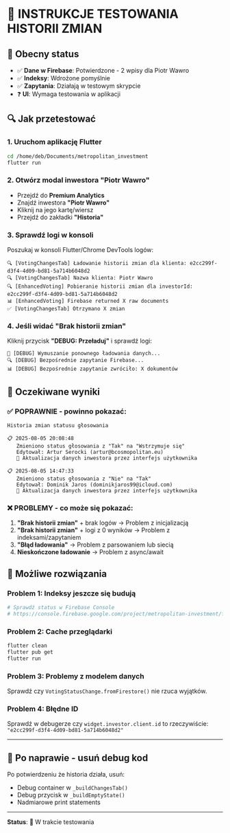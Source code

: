 # 🧪 INSTRUKCJE TESTOWANIA HISTORII ZMIAN

## 🎯 Obecny status
- ✅ **Dane w Firebase**: Potwierdzone - 2 wpisy dla Piotr Wawro
- ✅ **Indeksy**: Wdrożone pomyślnie
- ✅ **Zapytania**: Działają w testowym skrypcie
- ❓ **UI**: Wymaga testowania w aplikacji

## 🔍 Jak przetestować

### 1. Uruchom aplikację Flutter
```bash
cd /home/deb/Documents/metropolitan_investment
flutter run
```

### 2. Otwórz modal inwestora "Piotr Wawro"
- Przejdź do **Premium Analytics**
- Znajdź inwestora **"Piotr Wawro"** 
- Kliknij na jego kartę/wiersz
- Przejdź do zakładki **"Historia"**

### 3. Sprawdź logi w konsoli
Poszukaj w konsoli Flutter/Chrome DevTools logów:
```
🔍 [VotingChangesTab] Ładowanie historii zmian dla klienta: e2cc299f-d3f4-4d09-bd81-5a714b6048d2
🔍 [VotingChangesTab] Nazwa klienta: Piotr Wawro
🔍 [EnhancedVoting] Pobieranie historii zmian dla investorId: e2cc299f-d3f4-4d09-bd81-5a714b6048d2
📊 [EnhancedVoting] Firebase returned X raw documents
✅ [VotingChangesTab] Otrzymano X zmian
```

### 4. Jeśli widać "Brak historii zmian"
Kliknij przycisk **"DEBUG: Przeładuj"** i sprawdź logi:
```
🧪 [DEBUG] Wymuszanie ponownego ładowania danych...
🔍 [DEBUG] Bezpośrednie zapytanie Firebase...
📊 [DEBUG] Bezpośrednie zapytanie zwróciło: X dokumentów
```

## 🎯 Oczekiwane wyniki

### ✅ POPRAWNIE - powinno pokazać:
```
Historia zmian statusu głosowania

📋 2025-08-05 20:08:48
   Zmieniono status głosowania z "Tak" na "Wstrzymuje się"
   Edytował: Artur Serocki (artur@bcosmopolitan.eu)
   💬 Aktualizacja danych inwestora przez interfejs użytkownika

📋 2025-08-05 14:47:33  
   Zmieniono status głosowania z "Nie" na "Tak"
   Edytował: Dominik Jaros (dominikjaros99@icloud.com)
   💬 Aktualizacja danych inwestora przez interfejs użytkownika
```

### ❌ PROBLEMY - co może się pokazać:
1. **"Brak historii zmian"** + brak logów → Problem z inicjalizacją
2. **"Brak historii zmian"** + logi z 0 wyników → Problem z indeksami/zapytaniem  
3. **"Błąd ładowania"** → Problem z parsowaniem lub siecią
4. **Nieskończone ładowanie** → Problem z async/await

## 🔧 Możliwe rozwiązania

### Problem 1: Indeksy jeszcze się budują
```bash
# Sprawdź status w Firebase Console
# https://console.firebase.google.com/project/metropolitan-investment/firestore/indexes
```

### Problem 2: Cache przeglądarki
```bash
flutter clean
flutter pub get
flutter run
```

### Problem 3: Problemy z modelem danych
Sprawdź czy `VotingStatusChange.fromFirestore()` nie rzuca wyjątków.

### Problem 4: Błędne ID
Sprawdź w debugerze czy `widget.investor.client.id` to rzeczywiście:
`"e2cc299f-d3f4-4d09-bd81-5a714b6048d2"`

---

## 🎯 Po naprawie - usuń debug kod

Po potwierdzeniu że historia działa, usuń:
- Debug container w `_buildChangesTab()`
- Debug przycisk w `_buildEmptyState()`
- Nadmiarowe print statements

---
**Status**: 🧪 W trakcie testowania
